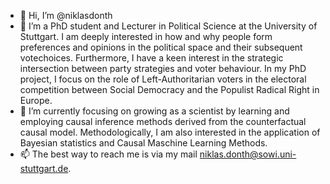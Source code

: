 - 👋 Hi, I’m @niklasdonth
- 👀 I’m a PhD student and Lecturer in Political Science at the University of Stuttgart. 
  I am deeply interested in how and why people form preferences and opinions in the political space and their subsequent votechoices.
  Furthermore, I have a keen interest in the strategic intersection between party strategies and voter behaviour.
In my PhD project, I focus on the role of Left-Authoritarian voters in the electoral competition between Social Democracy and the Populist Radical Right in Europe.  
- 🌱 I’m currently focusing on growing as a scientist by learning and employing causal inference methods derived from the counterfactual causal model.
      Methodologically, I am also interested in the application of Bayesian statistics and Causal Maschine Learning Methods.
- 📫 The best way to reach me is via my mail niklas.donth@sowi.uni-stuttgart.de.

<!---
niklasdonth/niklasdonth is a ✨ special ✨ repository because its `README.md` (this file) appears on your GitHub profile.
You can click the Preview link to take a look at your changes.
--->
